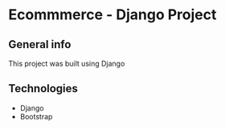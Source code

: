 # Ecommmerce - Django Project

## General info
This project was built using Django
	
## Technologies
* Django
* Bootstrap

